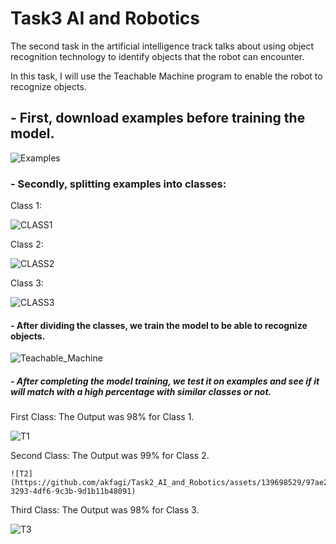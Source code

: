 # Task3 AI and Robotics 

The second task in the artificial intelligence track talks about using object recognition technology to identify objects that the robot can encounter.

In this task, I will use the Teachable Machine program to enable the robot to recognize objects.

## - First, download examples before training the model.

![Examples](https://github.com/akfagi/Task2_AI_and_Robotics/assets/139698529/d498d973-25ee-4658-8368-c3e42d1a865e)

### - Secondly, splitting examples into classes:

 Class 1:
 
  ![CLASS1](https://github.com/akfagi/Task2_AI_and_Robotics/assets/139698529/94d71342-131a-4f70-8ae1-9b1db38c513b)

 Class 2:
 
![CLASS2](https://github.com/akfagi/Task2_AI_and_Robotics/assets/139698529/9d6e43c6-e118-4999-98ee-8cae191803c2)

 Class 3:
 
  ![CLASS3](https://github.com/akfagi/Task2_AI_and_Robotics/assets/139698529/21513213-4ffe-4f7a-accd-2af7a7353ca2)

#### - After dividing the classes, we train the model to be able to recognize objects.
![Teachable_Machine](https://github.com/akfagi/Task2_AI_and_Robotics/assets/139698529/51cd4845-6208-4253-9d76-9955920ffeb2)

##### - After completing the model training, we test it on examples and see if it will match with a high percentage with similar classes or not.

First Class: The Output was 98% for Class 1.

  ![T1](https://github.com/akfagi/Task2_AI_and_Robotics/assets/139698529/1125da59-187c-4430-9985-c518f459ee2f)

 Second Class: The Output was 99% for Class 2.
 
    ![T2](https://github.com/akfagi/Task2_AI_and_Robotics/assets/139698529/97ae2ad1-3293-4df6-9c3b-9d1b11b48091)

 Third Class: The Output was 98% for Class 3.
 
  ![T3](https://github.com/akfagi/Task2_AI_and_Robotics/assets/139698529/9e977044-69bb-4335-8391-03364ce4c820)

  
